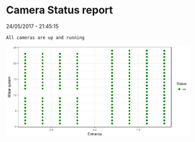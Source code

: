 Camera Status report
================
24/05/2017 - 21:45:15

    All cameras are up and running

![](camreport_files/figure-markdown_github/unnamed-chunk-2-1.png)

